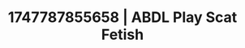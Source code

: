 ---
categories:
- Cinematic erotica
- Immersive erotica
- Intimate reveal
- Mirror play
- Erotic tension
image: /assets/images/1747787855658.jpg
layout: post
seo:
  description: Featured content with sensual Scat Fetish, ABDL Play. HD images available.
  keywords: Scat Fetish, ABDL Play
  og_image: /assets/images/1747787855658.jpg
  schema_type: VisualArtwork
tags:
- ABDL Play
- '#1747787855658'
- Scat Fetish
title: 1747787855658 | ABDL Play Scat Fetish
---